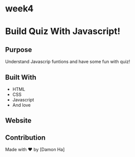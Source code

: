 # week4

# Build Quiz With Javascript!

## Purpose
Understand Javascrip funtions and have some fun with quiz!

## Built With
* HTML
* CSS
* Javascript
* And love

## Website




## Contribution
Made with ❤️ by [Damon Ha]
